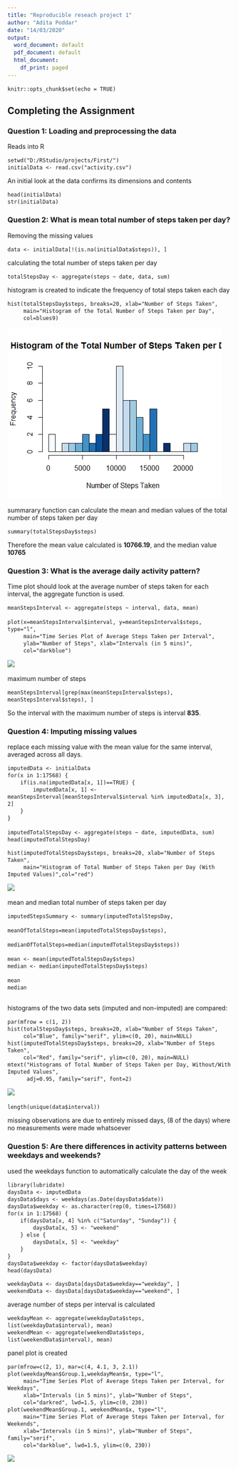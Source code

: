 ```yaml
---
title: "Reproducible reseach project 1"
author: "Adita Poddar"
date: "14/03/2020"
output:
  word_document: default
  pdf_document: default
  html_document:
    df_print: paged
---
```


```{r setup, include=FALSE}
knitr::opts_chunk$set(echo = TRUE)
```

## Completing the Assignment
### Question 1: Loading and preprocessing the data
Reads into R
```{r} 
setwd("D:/RStudio/projects/First/")
initialData <- read.csv("activity.csv")
```
An initial look at the data confirms its dimensions and contents
```{r} 
head(initialData)
str(initialData)
```

### Question 2: What is mean total number of steps taken per day?
Removing the missing values 
```{r}
data <- initialData[!(is.na(initialData$steps)), ]
```
calculating the total number of steps taken per day
```{r}
totalStepsDay <- aggregate(steps ~ date, data, sum)
```

histogram is created to indicate the frequency of total steps taken each day

```{r}
hist(totalStepsDay$steps, breaks=20, xlab="Number of Steps Taken", 
     main="Histogram of the Total Number of Steps Taken per Day",
     col=blues9)
```
![](pic1.png)

summarary function can calculate the mean and median values of the total number of steps taken per day

```{r}
summary(totalStepsDay$steps)
```
Therefore the mean value calculated is **10766.19**, and the median value **10765**


### Question 3: What is the average daily activity pattern?

Time plot should look at the average number of steps taken for each interval, the aggregate function is used. 

```{r}
meanStepsInterval <- aggregate(steps ~ interval, data, mean)

plot(x=meanStepsInterval$interval, y=meanStepsInterval$steps, type="l",
     main="Time Series Plot of Average Steps Taken per Interval",
     ylab="Number of Steps", xlab="Intervals (in 5 mins)",
     col="darkblue")
```
![](D:/RStudio/projects/pic2.png)

 maximum number of steps
 ```{r}
meanStepsInterval[grep(max(meanStepsInterval$steps), meanStepsInterval$steps), ]
```
So the interval with the maximum number of steps is interval **835**.


### Question 4: Imputing missing values

replace each missing value with the mean value for the same interval, averaged across all days.
```{r}
imputedData <- initialData
for(x in 1:17568) {
    if(is.na(imputedData[x, 1])==TRUE) {
        imputedData[x, 1] <- meanStepsInterval[meanStepsInterval$interval %in% imputedData[x, 3], 2]
    }
}
  
imputedTotalStepsDay <- aggregate(steps ~ date, imputedData, sum)
head(imputedTotalStepsDay)
```

```{r}
hist(imputedTotalStepsDay$steps, breaks=20, xlab="Number of Steps Taken", 
     main="Histogram of Total Number of Steps Taken per Day (With Imputed Values)",col="red")
```
![](D:/RStudio/projects/pic3.png)

 mean and median total number of steps taken per day
 
 ```{r}
imputedStepsSummary <- summary(imputedTotalStepsDay, 
                                 meanOfTotalSteps=mean(imputedTotalStepsDay$steps), 
                                 medianOfTotalSteps=median(imputedTotalStepsDay$steps))
                                 
mean <- mean(imputedTotalStepsDay$steps)
median <- median(imputedTotalStepsDay$steps)

mean 
median
                                
```
histograms of the two data sets (imputed and non-imputed) are compared:

```{r}
par(mfrow = c(1, 2))
hist(totalStepsDay$steps, breaks=20, xlab="Number of Steps Taken", 
     col="Blue", family="serif", ylim=c(0, 20), main=NULL)
hist(imputedTotalStepsDay$steps, breaks=20, xlab="Number of Steps Taken", 
     col="Red", family="serif", ylim=c(0, 20), main=NULL)
mtext("Histograms of Total Number of Steps Taken per Day, Without/With Imputed Values",
      adj=0.95, family="serif", font=2)
```

![](D:/RStudio/projects/pic4.png)

```{r}
length(unique(data$interval))
```

missing observations are due to entirely missed days, (8 of the days) where no measurements were made whatsoever

### Question 5: Are there differences in activity patterns between weekdays and weekends?

used the weekdays function to automatically calculate the day of the week
```{r}
library(lubridate)
daysData <- imputedData
daysData$days <- weekdays(as.Date(daysData$date))
daysData$weekday <- as.character(rep(0, times=17568))
for(x in 1:17568) {
    if(daysData[x, 4] %in% c("Saturday", "Sunday")) {
        daysData[x, 5] <- "weekend"
    } else {
        daysData[x, 5] <- "weekday"
    }
}
daysData$weekday <- factor(daysData$weekday)
head(daysData)
```


```{r}
weekdayData <- daysData[daysData$weekday=="weekday", ]
weekendData <- daysData[daysData$weekday=="weekend", ]
```

average number of steps per interval is calculated
```{r}
weekdayMean <- aggregate(weekdayData$steps, list(weekdayData$interval), mean)
weekendMean <- aggregate(weekendData$steps, list(weekendData$interval), mean)
```

panel plot is created

```{r}
par(mfrow=c(2, 1), mar=c(4, 4.1, 3, 2.1))
plot(weekdayMean$Group.1,weekdayMean$x, type="l",
     main="Time Series Plot of Average Steps Taken per Interval, for Weekdays",
     xlab="Intervals (in 5 mins)", ylab="Number of Steps",
     col="darkred", lwd=1.5, ylim=c(0, 230))
plot(weekendMean$Group.1, weekendMean$x, type="l",
     main="Time Series Plot of Average Steps Taken per Interval, for Weekends",
     xlab="Intervals (in 5 mins)", ylab="Number of Steps", family="serif",
     col="darkblue", lwd=1.5, ylim=c(0, 230))
```

![](D:/RStudio/projects/pic5.png)
